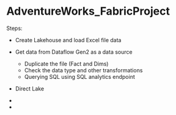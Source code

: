 # AdventureWorks_FabricProject

Steps:
- Create Lakehouse and load Excel file data
- Get data from Dataflow Gen2 as a data source
  - Duplicate the file (Fact and Dims)
  - Check the data type and other transformations
  - Querying SQL using SQL analytics endpoint
 
 
- Direct Lake
- 
- 
